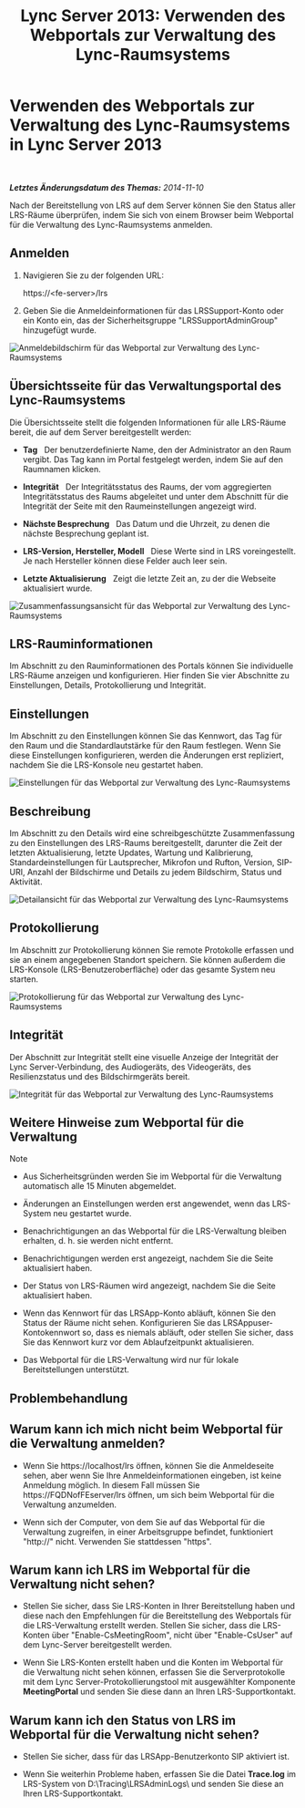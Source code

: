 ﻿---
title: 'Lync Server 2013: Verwenden des Webportals zur Verwaltung des Lync-Raumsystems'
TOCTitle: Verwenden des Webportals zur Verwaltung des Lync-Raumsystems
ms:assetid: c387b2a3-3e42-4642-af72-88126ed2820f
ms:mtpsurl: https://technet.microsoft.com/de-de/library/Dn743660(v=OCS.15)
ms:contentKeyID: 62268985
ms.date: 05/19/2016
mtps_version: v=OCS.15
ms.translationtype: HT
---

# Verwenden des Webportals zur Verwaltung des Lync-Raumsystems in Lync Server 2013

 

_**Letztes Änderungsdatum des Themas:** 2014-11-10_

Nach der Bereitstellung von LRS auf dem Server können Sie den Status aller LRS-Räume überprüfen, indem Sie sich von einem Browser beim Webportal für die Verwaltung des Lync-Raumsystems anmelden.

## Anmelden

1.  Navigieren Sie zu der folgenden URL:
    
    https://\<fe-server\>/lrs

2.  Geben Sie die Anmeldeinformationen für das LRSSupport-Konto oder ein Konto ein, das der Sicherheitsgruppe "LRSSupportAdminGroup" hinzugefügt wurde.

![Anmeldebildschirm für das Webportal zur Verwaltung des Lync-Raumsystems](images/Dn743660.050bcf70-2f3b-46b2-9b96-ebd12679b713(OCS.15).png "Anmeldebildschirm für das Webportal zur Verwaltung des Lync-Raumsystems")

## Übersichtsseite für das Verwaltungsportal des Lync-Raumsystems

Die Übersichtsseite stellt die folgenden Informationen für alle LRS-Räume bereit, die auf dem Server bereitgestellt werden:

  - **Tag**   Der benutzerdefinierte Name, den der Administrator an den Raum vergibt. Das Tag kann im Portal festgelegt werden, indem Sie auf den Raumnamen klicken.

  - **Integrität**   Der Integritätsstatus des Raums, der vom aggregierten Integritätsstatus des Raums abgeleitet und unter dem Abschnitt für die Integrität der Seite mit den Raumeinstellungen angezeigt wird.

  - **Nächste Besprechung**   Das Datum und die Uhrzeit, zu denen die nächste Besprechung geplant ist.

  - **LRS-Version, Hersteller, Modell**   Diese Werte sind in LRS voreingestellt. Je nach Hersteller können diese Felder auch leer sein.

  - **Letzte Aktualisierung**   Zeigt die letzte Zeit an, zu der die Webseite aktualisiert wurde.

![Zusammenfassungsansicht für das Webportal zur Verwaltung des Lync-Raumsystems](images/Dn743660.f829ce90-dd95-4725-bd94-6870c5dcf046(OCS.15).png "Zusammenfassungsansicht für das Webportal zur Verwaltung des Lync-Raumsystems")

## LRS-Rauminformationen

Im Abschnitt zu den Rauminformationen des Portals können Sie individuelle LRS-Räume anzeigen und konfigurieren. Hier finden Sie vier Abschnitte zu Einstellungen, Details, Protokollierung und Integrität.

## Einstellungen

Im Abschnitt zu den Einstellungen können Sie das Kennwort, das Tag für den Raum und die Standardlautstärke für den Raum festlegen. Wenn Sie diese Einstellungen konfigurieren, werden die Änderungen erst repliziert, nachdem Sie die LRS-Konsole neu gestartet haben.

![Einstellungen für das Webportal zur Verwaltung des Lync-Raumsystems](images/Dn743660.ab162e19-41ac-4991-9b2a-92575aa53eda(OCS.15).png "Einstellungen für das Webportal zur Verwaltung des Lync-Raumsystems")

## Beschreibung

Im Abschnitt zu den Details wird eine schreibgeschützte Zusammenfassung zu den Einstellungen des LRS-Raums bereitgestellt, darunter die Zeit der letzten Aktualisierung, letzte Updates, Wartung und Kalibrierung, Standardeinstellungen für Lautsprecher, Mikrofon und Rufton, Version, SIP-URI, Anzahl der Bildschirme und Details zu jedem Bildschirm, Status und Aktivität.

![Detailansicht für das Webportal zur Verwaltung des Lync-Raumsystems](images/Dn743660.2958bbba-db74-4670-a920-87fdfb2fc22d(OCS.15).png "Detailansicht für das Webportal zur Verwaltung des Lync-Raumsystems")

## Protokollierung

Im Abschnitt zur Protokollierung können Sie remote Protokolle erfassen und sie an einem angegebenen Standort speichern. Sie können außerdem die LRS-Konsole (LRS-Benutzeroberfläche) oder das gesamte System neu starten.

![Protokollierung für das Webportal zur Verwaltung des Lync-Raumsystems](images/Dn743660.749aee71-deaa-4ace-a146-fe2b349f0f42(OCS.15).png "Protokollierung für das Webportal zur Verwaltung des Lync-Raumsystems")

## Integrität

Der Abschnitt zur Integrität stellt eine visuelle Anzeige der Integrität der Lync Server-Verbindung, des Audiogeräts, des Videogeräts, des Resilienzstatus und des Bildschirmgeräts bereit.

![Integrität für das Webportal zur Verwaltung des Lync-Raumsystems](images/Dn743660.8cc644f8-8e3e-42d5-9079-045d8fe9daa7(OCS.15).png "Integrität für das Webportal zur Verwaltung des Lync-Raumsystems")

## Weitere Hinweise zum Webportal für die Verwaltung


> [!NOTE]
> <UL>
> <LI>
> <P>Aus Sicherheitsgründen werden Sie im Webportal für die Verwaltung automatisch alle 15 Minuten abgemeldet.</P>
> <LI>
> <P>Änderungen an Einstellungen werden erst angewendet, wenn das LRS-System neu gestartet wurde.</P>
> <LI>
> <P>Benachrichtigungen an das Webportal für die LRS-Verwaltung bleiben erhalten, d. h. sie werden nicht entfernt.</P>
> <LI>
> <P>Benachrichtigungen werden erst angezeigt, nachdem Sie die Seite aktualisiert haben.</P>
> <LI>
> <P>Der Status von LRS-Räumen wird angezeigt, nachdem Sie die Seite aktualisiert haben.</P>
> <LI>
> <P>Wenn das Kennwort für das LRSApp-Konto abläuft, können Sie den Status der Räume nicht sehen. Konfigurieren Sie das LRSAppuser-Kontokennwort so, dass es niemals abläuft, oder stellen Sie sicher, dass Sie das Kennwort kurz vor dem Ablaufzeitpunkt aktualisieren.</P>
> <LI>
> <P>Das Webportal für die LRS-Verwaltung wird nur für lokale Bereitstellungen unterstützt.</P></LI></UL>



## Problembehandlung

## Warum kann ich mich nicht beim Webportal für die Verwaltung anmelden?

  - Wenn Sie https://localhost/lrs öffnen, können Sie die Anmeldeseite sehen, aber wenn Sie Ihre Anmeldeinformationen eingeben, ist keine Anmeldung möglich. In diesem Fall müssen Sie https://FQDNofFEserver/lrs öffnen, um sich beim Webportal für die Verwaltung anzumelden.

  - Wenn sich der Computer, von dem Sie auf das Webportal für die Verwaltung zugreifen, in einer Arbeitsgruppe befindet, funktioniert "http://" nicht. Verwenden Sie stattdessen "https".

## Warum kann ich LRS im Webportal für die Verwaltung nicht sehen?

  - Stellen Sie sicher, dass Sie LRS-Konten in Ihrer Bereitstellung haben und diese nach den Empfehlungen für die Bereitstellung des Webportals für die LRS-Verwaltung erstellt werden. Stellen Sie sicher, dass die LRS-Konten über "Enable-CsMeetingRoom", nicht über "Enable-CsUser" auf dem Lync-Server bereitgestellt werden.

  - Wenn Sie LRS-Konten erstellt haben und die Konten im Webportal für die Verwaltung nicht sehen können, erfassen Sie die Serverprotokolle mit dem Lync Server-Protokollierungstool mit ausgewählter Komponente **MeetingPortal** und senden Sie diese dann an Ihren LRS-Supportkontakt.

## Warum kann ich den Status von LRS im Webportal für die Verwaltung nicht sehen?

  - Stellen Sie sicher, dass für das LRSApp-Benutzerkonto SIP aktiviert ist.

  - Wenn Sie weiterhin Probleme haben, erfassen Sie die Datei **Trace.log** im LRS-System von D:\\Tracing\\LRSAdminLogs\\ und senden Sie diese an Ihren LRS-Supportkontakt.

